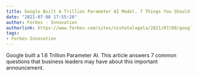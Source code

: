 ```yaml
---
title: Google Built A Trillion Parameter AI Model. 7 Things You Should Know
date: "2021-07-08 17:55:26"
author: Forbes - Innovation
authorlink: https://www.forbes.com/sites/nishatalagala/2021/07/08/google-built-a-trillion-parameter-ai-model-7-things-you-should-know/
tags:
- Forbes-Innovation
---
```

Google built a 1.6 Trillion Parameter AI. This article answers 7 common questions that business leaders may have about this important announcement.